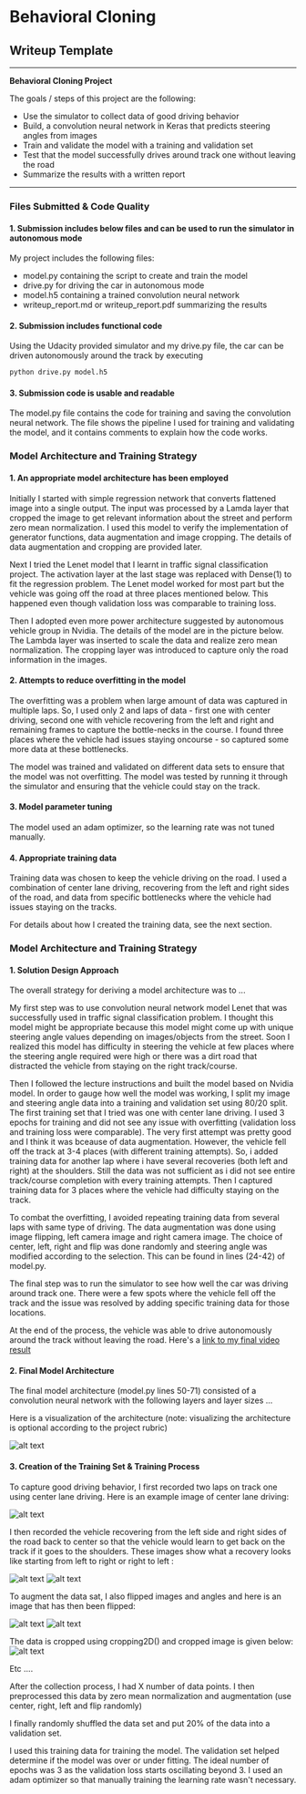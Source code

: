 # **Behavioral Cloning** 

## Writeup Template

---

**Behavioral Cloning Project**

The goals / steps of this project are the following:
* Use the simulator to collect data of good driving behavior
* Build, a convolution neural network in Keras that predicts steering angles from images
* Train and validate the model with a training and validation set
* Test that the model successfully drives around track one without leaving the road
* Summarize the results with a written report


[//]: # (Image References)

[image1]: ./examples/model_arch.png "Model Visualization"
[image2]: ./examples/center_driving.jpg "Center Driving"
[image3]: ./examples/left_recovery.jpg "Recovery Image"
[image4]: ./examples/right_recovery.jpg "Recovery Image"
[image5]: ./examples/crop_image.jpg "Crop Image"
[image6]: ./examples/normal_image.jpg "Normal Image"
[image7]: ./examples/flip_image.jpg "Flipped Image"

---
### Files Submitted & Code Quality

#### 1. Submission includes below files and can be used to run the simulator in autonomous mode

My project includes the following files:
* model.py containing the script to create and train the model
* drive.py for driving the car in autonomous mode
* model.h5 containing a trained convolution neural network 
* writeup_report.md or writeup_report.pdf summarizing the results

#### 2. Submission includes functional code
Using the Udacity provided simulator and my drive.py file, the car can be driven autonomously around the track by executing 
```sh
python drive.py model.h5
```

#### 3. Submission code is usable and readable

The model.py file contains the code for training and saving the convolution neural network. The file shows the pipeline I used for training and validating the model, and it contains comments to explain how the code works.

### Model Architecture and Training Strategy

#### 1. An appropriate model architecture has been employed

Initially I started with simple regression network that converts flattened image into a single output. The input was processed by a Lamda layer that cropped the image to get relevant information about the street and perform zero mean normalization. I used this model to verify the implementation of generator functions, data augmentation and image cropping.
 The details of data augmentation and cropping are provided later.

Next I tried the Lenet model that I learnt in traffic signal classification project. The activation layer at the last stage was replaced with Dense(1) to fit the regression problem. The Lenet model worked for most part but the vehicle was going off the road at three places mentioned below. This happened even though validation loss was comparable to training loss.

Then I adopted even more power architecture suggested by autonomous vehicle group in Nvidia. The details of the model are in the picture below.  The Lambda layer was inserted to scale the data and realize zero mean normalization. The cropping layer was introduced to capture only the road information in the images.  

#### 2. Attempts to reduce overfitting in the model

The overfitting was a problem when large amount of data was captured in multiple laps.  So, I used only 2 and laps of data - first one with center driving, second one with vehicle recovering from the left and right and remaining frames to capture the bottle-necks in the course. I found three places where the vehicle had issues staying oncourse - so captured some more data at these bottlenecks.

The model was trained and validated on different data sets to ensure that the model was not overfitting. The model was tested by running it through the simulator and ensuring that the vehicle could stay on the track.

#### 3. Model parameter tuning

The model used an adam optimizer, so the learning rate was not tuned manually.

#### 4. Appropriate training data

Training data was chosen to keep the vehicle driving on the road. I used a combination of center lane driving, recovering from the left and right sides of the road, and data from specific bottlenecks where the vehicle had issues staying on the tracks.

For details about how I created the training data, see the next section. 

### Model Architecture and Training Strategy

#### 1. Solution Design Approach

The overall strategy for deriving a model architecture was to ...

My first step was to use convolution neural network model Lenet that was successfully used in traffic signal classification problem. I thought this model might be appropriate because this model might come up with unique steering angle values depending on images/objects from the street. Soon I realized this model has difficulty in steering the vehicle at few places where the steering angle required were high or there was a dirt road that distracted the vehicle from staying on the right track/course.


Then I followed the lecture instructions and built the model based on Nvidia model. In order to gauge how well the model was working, I split my image and steering angle data into a training and validation set using 80/20 split. The first training set that I tried was one with center lane driving. I used 3 epochs for training and did not see any issue with overfitting (validation loss and training loss were comparable). The very first attempt was pretty good and I think it was bceause of data augmentation. 
    However, the vehicle fell off the track at 3-4 places (with different training attempts). 
 So, i added training data for another lap where i have several recoveries (both left and right) at the shoulders. Still the data was not sufficient as i did not see entire track/course completion with every training attempts.  Then I captured training data for 3 places where the vehicle had difficulty staying on the track.
  

To combat the overfitting, I avoided repeating training data from several laps with same type of driving. The data augmentation was done using image flipping, left camera image and right camera image. The choice of center, left, right and flip was done randomly and steering angle was modified according to the selection. This can be found in lines (24-42) of model.py.

The final step was to run the simulator to see how well the car was driving around track one. There were a few spots where the vehicle fell off the track and the issue was resolved by adding specific training data for those locations.

At the end of the process, the vehicle was able to drive autonomously around the track without leaving the road. Here's a [link to my final video result](./run2.mp4)

#### 2. Final Model Architecture

The final model architecture (model.py lines 50-71) consisted of a convolution neural network with the following layers and layer sizes ...

Here is a visualization of the architecture (note: visualizing the architecture is optional according to the project rubric)

![alt text][image1]

#### 3. Creation of the Training Set & Training Process

To capture good driving behavior, I first recorded two laps on track one using center lane driving. Here is an example image of center lane driving:

![alt text][image2]

I then recorded the vehicle recovering from the left side and right sides of the road back to center so that the vehicle would learn to get back on the track if it goes to the shoulders. These images show what a recovery looks like starting from left to right or right to left :

![alt text][image3]
![alt text][image4]


To augment the data sat, I also flipped images and angles and here is an image that has then been flipped:

![alt text][image6]
![alt text][image7]

The data is cropped using cropping2D() and cropped image is given below:
![alt text][image5]


Etc ....

After the collection process, I had X number of data points. I then preprocessed this data by zero mean normalization and augmentation (use center, right, left and flip randomly)

I finally randomly shuffled the data set and put 20% of the data into a validation set. 

I used this training data for training the model. The validation set helped determine if the model was over or under fitting. The ideal number of epochs was 3 as the validation loss starts oscillating beyond 3. I used an adam optimizer so that manually training the learning rate wasn't necessary.
